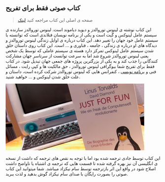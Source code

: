 
## کتاب صوتی فقط برای تفریح

> صفحه ی اصلی این کتاب مراجعه کنید [لینک](https://mirakabzi.github.io/just-for-fun-audio-book/)

این کتاب نوشته ی لینوس توروالدز و دیوید دیاموند است. لینوس توروالدز سازنده ی سیستم عامل لینوکس و گیت است و یکی از برنامه نویسان فنلاندی است که توانسته با سیستم عامل خود جهان را تغییر دهد. این کتاب درباره ی اوایل زندگی لینوس توروالدز و دیدگاه های او درباره ی زندگی ، جامعه ، فناوری و ... است. این کتاب روی داستان خلق شدن سیستم عامل لینوکس تمرکز دارد هسته ی سیستم عاملی که توسط یک شخص یعنی لینوس توروالدز شروع شد اما به سرعت توانست از سرتاسر جهان مشارکت کنندگانی را جذب کند و به یکی از بزرگترین پروژه های جمعی جهان تبدیل شود. در کتاب فقط برای تفریح شما بیوگرافی لینوس توروالدز ، حق مالکیت ها و کپی رایت ، مسائل فنی و  [برنامه نویسی](https://avasam.ir/?from=github) ، کنفرانس هایی که لینوس توروالدز شرکت کرده است، داستان و علت خلق شدن لینوکس و ... خواهید شنید.

![enter image description here](https://raw.githubusercontent.com/mirakabzi/just-for-fun-audio-book/main/just-for-fun-von-linus-torvalds.jpg)

این کتاب توسط جادی ترجمه شده بود اما با توجه به نقص های ترجمه که داشت از نسخه ی انگلیسی آن نیز بهره گرفته شده تا قسمت هایی که ترجمه ی اشتباه یا ناواضح داشت اصلاح شود در واقع این اثر بازترجمه توسط سام نیکزاد میباشد. شما میتوانید این کتاب صوتی را بصورت رایگان با صدای سام نیکزاد گوش بدهید و لذت ببرید.
